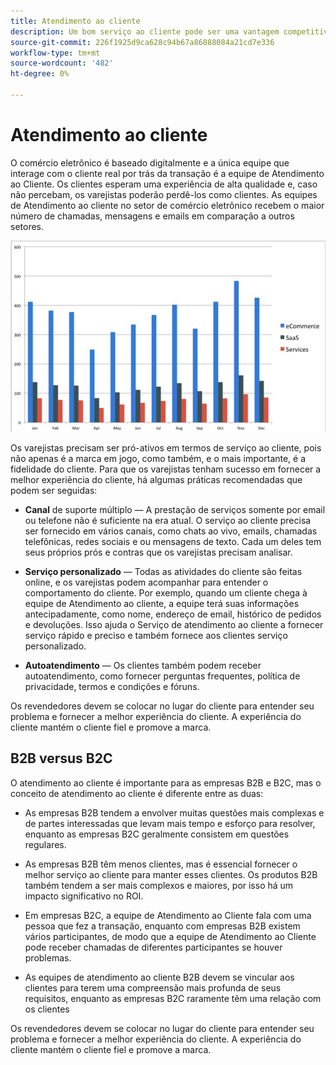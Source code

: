 ```yaml
---
title: Atendimento ao cliente
description: Um bom serviço ao cliente pode ser uma vantagem competitiva no espaço de comércio eletrônico.
source-git-commit: 226f1925d9ca628c94b67a86888084a21cd7e336
workflow-type: tm+mt
source-wordcount: '482'
ht-degree: 0%

---
```



# Atendimento ao cliente

O comércio eletrônico é baseado digitalmente e a única equipe que interage com o cliente real por trás da transação é a equipe de Atendimento ao Cliente. Os clientes esperam uma experiência de alta qualidade e, caso não percebam, os varejistas poderão perdê-los como clientes. As equipes de Atendimento ao cliente no setor de comércio eletrônico recebem o maior número de chamadas, mensagens e emails em comparação a outros setores.

![Gráfico de barras do atendimento ao cliente](../../assets/playbooks/customer-service-chart.png)

Os varejistas precisam ser pró-ativos em termos de serviço ao cliente, pois não apenas é a marca em jogo, como também, e o mais importante, é a fidelidade do cliente. Para que os varejistas tenham sucesso em fornecer a melhor experiência do cliente, há algumas práticas recomendadas que podem ser seguidas:

- **Canal** de suporte múltiplo — A prestação de serviços somente por email ou telefone não é suficiente na era atual. O serviço ao cliente precisa ser fornecido em vários canais, como chats ao vivo, emails, chamadas telefônicas, redes sociais e ou mensagens de texto. Cada um deles tem seus próprios prós e contras que os varejistas precisam analisar.

- **Serviço personalizado** — Todas as atividades do cliente são feitas online, e os varejistas podem acompanhar para entender o comportamento do cliente. Por exemplo, quando um cliente chega à equipe de Atendimento ao cliente, a equipe terá suas informações antecipadamente, como nome, endereço de email, histórico de pedidos e devoluções. Isso ajuda o Serviço de atendimento ao cliente a fornecer serviço rápido e preciso e também fornece aos clientes serviço personalizado.

- **Autoatendimento** — Os clientes também podem receber autoatendimento, como fornecer perguntas frequentes, política de privacidade, termos e condições e fóruns.

Os revendedores devem se colocar no lugar do cliente para entender seu problema e fornecer a melhor experiência do cliente. A experiência do cliente mantém o cliente fiel e promove a marca.

## B2B versus B2C

O atendimento ao cliente é importante para as empresas B2B e B2C, mas o conceito de atendimento ao cliente é diferente entre as duas:

- As empresas B2B tendem a envolver muitas questões mais complexas e de partes interessadas que levam mais tempo e esforço para resolver, enquanto as empresas B2C geralmente consistem em questões regulares.

- As empresas B2B têm menos clientes, mas é essencial fornecer o melhor serviço ao cliente para manter esses clientes. Os produtos B2B também tendem a ser mais complexos e maiores, por isso há um impacto significativo no ROI.

- Em empresas B2C, a equipe de Atendimento ao Cliente fala com uma pessoa que fez a transação, enquanto com empresas B2B existem vários participantes, de modo que a equipe de Atendimento ao Cliente pode receber chamadas de diferentes participantes se houver problemas.

- As equipes de atendimento ao cliente B2B devem se vincular aos clientes para terem uma compreensão mais profunda de seus requisitos, enquanto as empresas B2C raramente têm uma relação com os clientes

Os revendedores devem se colocar no lugar do cliente para entender seu problema e fornecer a melhor experiência do cliente. A experiência do cliente mantém o cliente fiel e promove a marca.
